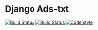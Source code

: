 # Django Ads-txt

[![Build Status](https://api.travis-ci.org/flyingelephantlab/django-ads-txt.svg?branch=master)](https://travis-ci.org/flyingelephantlab/django-ads-txt)
[![Build Status](https://img.shields.io/badge/code%20style-pep8-green.svg)](https://www.python.org/dev/peps/pep-0008/)
[![Code style](https://img.shields.io/badge/code_style-standard-brightgreen.svg)](http://standardjs.com)
